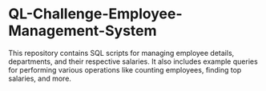 # QL-Challenge-Employee-Management-System
This repository contains SQL scripts for managing employee details, departments, and their respective salaries. It also includes example queries for performing various operations like counting employees, finding top salaries, and more.
